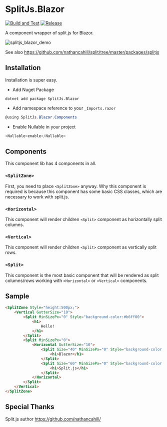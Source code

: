 # SplitJs.Blazor

[![Build and Test](https://github.com/WiZ3910/SplitJs.Blazor/actions/workflows/build-debug.yml/badge.svg)](https://github.com/WiZ3910/SplitJs.Blazor/actions/workflows/build-debug.yml)
[![Release](https://github.com/WiZ3910/SplitJs.Blazor/actions/workflows/publish-nuget-package.yml/badge.svg?event=push)](https://github.com/WiZ3910/SplitJs.Blazor/actions/workflows/publish-nuget-package.yml)

A component wrapper of split.js for Blazor.

![splitjs_blazor_demo](https://user-images.githubusercontent.com/7351910/115134748-e7fd5f80-a04d-11eb-8e79-5a25f8cad462.gif)

See also https://github.com/nathancahill/split/tree/master/packages/splitjs

## Installation
Installation is super easy.

- Add Nuget Package
```
dotnet add package SplitJs.Blazor
```
- Add namespace reference to your ```_Imports.razor```
```cs
@using SplitJs.Blazor.Components 
```
- Enable Nullable in your project
```cs
<Nullable>enable</Nullable>
```

## Components
This component lib has 4 components in all.

### ```<SplitZone>```
First, you need to place ```<SplitZone>``` anyway.
Why this component is required is because this component has some basic CSS classes, which are necessary to work with split.js.

### ```<Horizontal>```
This component will render children ```<Split>``` component as horizontally split columns.

### ```<Vertical>```
This component will render children ```<Split>``` component as vertically split rows.

### ```<Split>```
This component is the most basic component that will be rendered as split columns/rows working with ```<Horizontal>``` or  ```<Vertical>``` components.

## Sample
```html
<SplitZone Style="height:500px;">
    <Vertical GutterSize="10">
        <Split MinSizePx="0" Style="background-color:#b6ff00">
            <h1>
                Hello!
            </h1>
        </Split>
        <Split MinSizePx="0">
            <Horizontal GutterSize="10">
                <Split Size="40" MinSizePx="0" Style="background-color:#ea9797">
                    <h1>Blazor</h1>
                </Split>
                <Split Size="60" MinSizePx="0" Style="background-color:#639ac8">
                    <h1>Split.js</h1>
                </Split>
            </Horizontal>
        </Split>
    </Vertical>
</SplitZone>
```

## Special Thanks
Split.js author
https://github.com/nathancahill/
